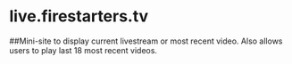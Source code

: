live.firestarters.tv
====================

##Mini-site to display current livestream or most recent video.
Also allows users to play last 18 most recent videos. 


